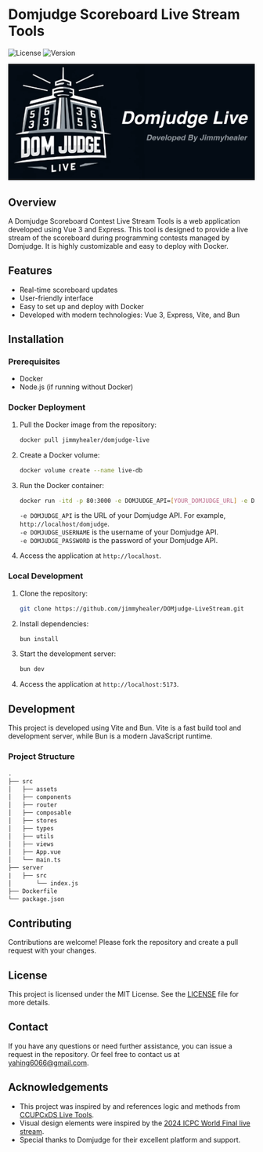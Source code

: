 # Domjudge Scoreboard Live Stream Tools

![License](https://img.shields.io/github/license/jimmyhealer/DOMjudge-LiveStream)
![Version](https://img.shields.io/github/v/release/jimmyhealer/DOMjudge-LiveStream)

![Logo](src/assets/domjudge.png)

## Overview

A Domjudge Scoreboard Contest Live Stream Tools is a web application developed using Vue 3 and Express. This tool is designed to provide a live stream of the scoreboard during programming contests managed by Domjudge. It is highly customizable and easy to deploy with Docker.

## Features

- Real-time scoreboard updates
- User-friendly interface
- Easy to set up and deploy with Docker
- Developed with modern technologies: Vue 3, Express, Vite, and Bun

## Installation

### Prerequisites

- Docker
- Node.js (if running without Docker)

### Docker Deployment

1. Pull the Docker image from the repository:

   ```sh
   docker pull jimmyhealer/domjudge-live
   ```

2. Create a Docker volume:

   ```sh
   docker volume create --name live-db
   ```

3. Run the Docker container:

   ```sh
   docker run -itd -p 80:3000 -e DOMJUDGE_API=[YOUR_DOMJUDGE_URL] -e DOMJUDGE_USERNAME=[YOUR_DOMJUDGE_API_USERNAME] -e DOMJUDGE_PASSWORD=[YOUR_DOMJUDGE_API_PASSWORD] --name domjudge-live -v live-db:/app/server/volume jimmyhealer/domjudge-live
   ```

   `-e DOMJUDGE_API` is the URL of your Domjudge API. For example, `http://localhost/domjudge`.\
   `-e DOMJUDGE_USERNAME` is the username of your Domjudge API.\
   `-e DOMJUDGE_PASSWORD` is the password of your Domjudge API.

4. Access the application at `http://localhost`.

### Local Development

1. Clone the repository:

   ```sh
   git clone https://github.com/jimmyhealer/DOMjudge-LiveStream.git
   ```

2. Install dependencies:

   ```sh
   bun install
   ```

3. Start the development server:

   ```sh
   bun dev
   ```

4. Access the application at `http://localhost:5173`.

## Development

This project is developed using Vite and Bun. Vite is a fast build tool and development server, while Bun is a modern JavaScript runtime.

### Project Structure

```
.
├── src
│   ├── assets
│   ├── components
│   ├── router
│   ├── composable
│   ├── stores
│   ├── types
│   ├── utils
│   ├── views
│   ├── App.vue
│   └── main.ts
├── server
|   ├── src
│       └── index.js
├── Dockerfile
└── package.json
```

## Contributing

Contributions are welcome! Please fork the repository and create a pull request with your changes.

## License

This project is licensed under the MIT License. See the [LICENSE](LICENSE) file for more details.

## Contact

If you have any questions or need further assistance, you can issue a request in the repository. Or feel free to contact us at [yahing6066@gmail.com](mailto:yahing6066@gmail.com).

## Acknowledgements

- This project was inspired by and references logic and methods from [CCUPCxDS Live Tools](https://gitlab.com/kennhung/CCUPCxDS_live_tools).
- Visual design elements were inspired by the [2024 ICPC World Final live stream](https://www.youtube.com/watch?v=an5sBhtktaE&t=6191s&ab_channel=ICPCLive).
- Special thanks to Domjudge for their excellent platform and support.
